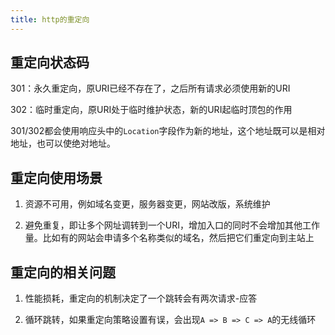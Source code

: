 ```yaml
---
title: http的重定向
---
```


## 重定向状态码

301：永久重定向，原URI已经不存在了，之后所有请求必须使用新的URI

302：临时重定向，原URI处于临时维护状态，新的URI起临时顶包的作用

301/302都会使用响应头中的`Location`字段作为新的地址，这个地址既可以是相对地址，也可以使绝对地址。

## 重定向使用场景

1. 资源不可用，例如域名变更，服务器变更，网站改版，系统维护

2. 避免重复，即让多个网址调转到一个URI，增加入口的同时不会增加其他工作量。比如有的网站会申请多个名称类似的域名，然后把它们重定向到主站上

## 重定向的相关问题

1. 性能损耗，重定向的机制决定了一个跳转会有两次请求-应答

2. 循环跳转，如果重定向策略设置有误，会出现`A => B => C => A`的无线循环